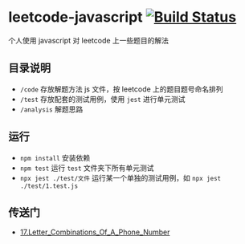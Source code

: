# leetcode-javascript [![Build Status](https://travis-ci.com/wyh888/leetcode-javascript.svg?branch=master)](https://travis-ci.com/wyh888/leetcode-javascript)

个人使用 javascript 对 leetcode 上一些题目的解法

## 目录说明

- `/code` 存放解题方法 js 文件，按 leetcode 上的题目题号命名排列
- `/test` 存放配套的测试用例，使用 `jest` 进行单元测试
- `/analysis` 解题思路

## 运行

- `npm install` 安装依赖
- `npm test` 运行 `test` 文件夹下所有单元测试
- `npx jest ./test/文件` 运行某一个单独的测试用例，如 `npx jest ./test/1.test.js`

## 传送门

- [17.Letter_Combinations_Of_A_Phone_Number](https://github.com/wyh888/leetcode-javascript/blob/master/analysis/17.letter-combinations-of-a-phone-number.md)
